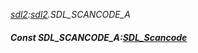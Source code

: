 _[sdl2](../../modules/sdl2/sdl2-module.md):[sdl2](../../modules/sdl2/sdl2-module.md).SDL\_SCANCODE\_A_
##### Const SDL\_SCANCODE\_A:[SDL_Scancode](../../modules/sdl2/sdl2-sdl_scancode.md)
